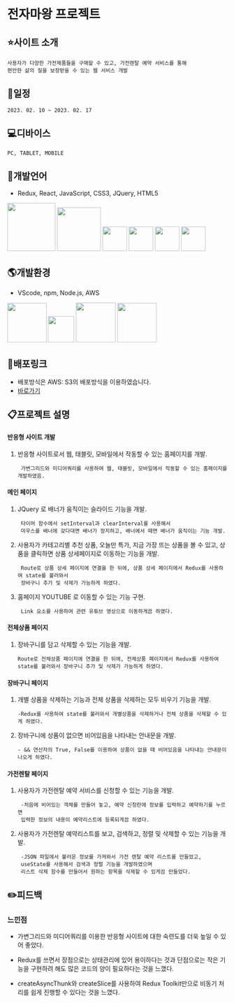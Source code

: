 

# 전자마왕 프로젝트

## :star:사이트 소개
    사용자가 다양한 가전제품들을 구매할 수 있고, 가전렌탈 예약 서비스를 통해 
    편안한 삶의 질을 보장받을 수 있는 웹 서비스 개발
## :date:일정
    2023. 02. 10 ~ 2023. 02. 17

## :computer:디바이스
    PC, TABLET, MOBILE 


## :lips:개발언어
- Redux, React, JavaScript, CSS3, JQuery, HTML5

<img src="https://jason-img.s3.amazonaws.com/mdoc/Redux.png" style="width:110px"> <img src="https://jason-img.s3.amazonaws.com/mdoc/react.png" style="width:100px"> <img src="https://jason-img.s3.amazonaws.com/mdoc/js.png" style="width:56px"> <img src="https://jason-img.s3.amazonaws.com/mdoc/css.png" style="width:56px"> <img src="https://jason-img.s3.amazonaws.com/mdoc/jquery2.jpg" style="width:56px"> <img src="https://jason-img.s3.amazonaws.com/mdoc/html5.png" style="width:56px">
## :earth_americas:개발환경
- VScode, npm, Node.js, AWS

<img src="https://jason-img.s3.amazonaws.com/mdoc/vscode.png" style="width:90px"><img src="https://jason-img.s3.amazonaws.com/mdoc/npm2.png" style="width:60px; margin-left:3px;">
<img src="https://jason-img.s3.amazonaws.com/mdoc/nodejs.png" style="width:91px"> <img src="https://jason-img.s3.amazonaws.com/mdoc/aws.png" style="width:90px">



## :link:배포링크

- 배포방식은 AWS: S3의 배포방식을 이용하였습니다.
- [바로가기](https://jason-electronic-products-02-14.s3.amazonaws.com/index.html)


## :clipboard:프로젝트 설명


 #### 반응형 사이트 개발

1. 반응형 사이트로서 웹, 태블릿, 모바일에서 작동할 수 있는 홈페이지를 개발.
    
        가변그리드와 미디어쿼리를 사용하여 웹, 태블릿, 모바일에서 작동할 수 있는 홈페이지를 개발하였음.


#### 메인 페이지

1. JQuery 로 배너가 움직이는 슬라이드 기능을 개발.

        타이머 함수에서 setInterval과 clearInterval를 사용해서 
        마우스를 배너에 갖다대면 배너가 정지하고, 배너에서 떼면 배너가 움직이는 기능 개발.
        
2. 사용자가 카테고리별 추천 상품, 오늘만 특가, 지금 가장 뜨는 상품을 볼 수 있고, 상품을 클릭하면 상품 상세페이지로 이동하는 기능을 개발.

        Route로 상품 상세 페이지에 연결을 한 뒤에, 상품 상세 페이지에서 Redux를 사용하여 state를 불러와서 
        장바구니 추가 및 삭제가 가능하게 하였다.
        
3. 홈페이지 YOUTUBE 로 이동할 수 있는 기능 구현.

        Link 요소를 사용하여 관련 유튜브 영상으로 이동하게끔 하였다.
        
 
#### 전체상품 페이지

1.  장바구니를 담고 삭제할 수 있는 기능을 개발.

        Route로 전체상품 페이지에 연결을 한 뒤에, 전체상품 페이지에서 Redux를 사용하여 
        state를 불러와서 장바구니 추가 및 삭제가 가능하게 하였다.


#### 장바구니 페이지

1.  개별 상품을 삭제하는 기능과 전체 상품을 삭제하는 모두 비우기 기능을 개발.
    
        -Redux를 사용하여 state를 불러와서 개별상품을 삭제하거나 전체 상품을 삭제할 수 있게 하였다.
2.  장바구니에 상품이 없으면 비어있음을 나타내는 안내문을 개발.
    
        - && 연산자의 True, False를 이용하여 상품이 없을 때 비어있음을 나타내는 안내문이 나오게 하였다.

#### 가전렌탈 페이지

1. 사용자가 가전렌탈 예약 서비스를 신청할 수 있는 기능을 개발.

        -처음에 비어있는 객체를 만들어 놓고, 예약 신청란에 정보를 입력하고 예약하기를 누르면
        입력한 정보의 내용이 예약리스트에 등록되게끔 하였다.
        
2. 사용자가 가전렌탈 예약리스트를 보고, 검색하고, 정렬 및 삭제할 수 있는 기능을 개발.

        -JSON 파일에서 불러온 정보를 가져와서 가전 렌탈 예약 리스트를 만들었고,
        useState를 사용해서 검색과 정렬 기능을 개발하였으며 
        리스트 삭제 함수를 만들어서 원하는 항목을 삭제할 수 있게끔 만들었다.


## :pencil2:피드백

### 느낀점




- 가변그리드와 미디어쿼리를 이용한 반응형 사이트에 대한 숙련도를 더욱 높일 수 있어 좋았다.
    

- Redux를 쓰면서 장점으로는 상태관리에 있어 용이하다는 것과 단점으로는 작은 기능을 구현하려 해도 많은 코드의 양이 필요하다는 것을 느꼈다.


- createAsyncThunk와 createSlice를 사용하여 Redux Toolkit만으로 비동기 처리를 쉽게 진행할 수 있다는 것을 느꼈다.

